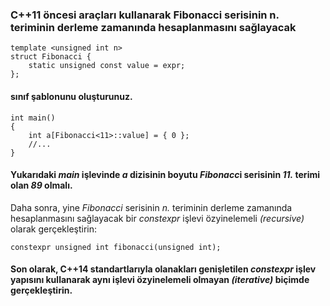 ### C++11 öncesi araçları kullanarak Fibonacci serisinin n. teriminin derleme zamanında hesaplanmasını sağlayacak

```
template <unsigned int n>
struct Fibonacci {
	static unsigned const value = expr;
};
```

#### sınıf şablonunu oluşturunuz.

```
int main()
{
	int a[Fibonacci<11>::value] = { 0 };
	//...
}
```

#### Yukarıdaki *main* işlevinde *a* dizisinin boyutu *Fibonacc*i serisinin *11.* terimi olan *89* olmalı.
Daha sonra, yine *Fibonacci* serisinin *n.* teriminin derleme zamanında hesaplanmasını sağlayacak bir *constexpr* işlevi özyinelemeli *(recursive)* olarak gerçekleştirin:

```
constexpr unsigned int fibonacci(unsigned int);
```

#### Son olarak, C++14 standartlarıyla olanakları genişletilen *constexpr* işlev yapısını kullanarak aynı işlevi özyinelemeli olmayan *(iterative)* biçimde gerçekleştirin.

